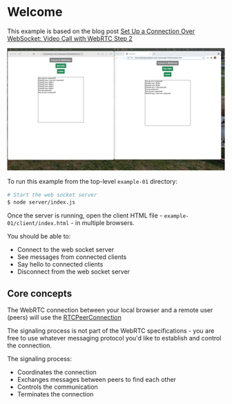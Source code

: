 # Welcome

This example is based on the blog post [Set Up a Connection Over WebSocket: Video Call with WebRTC Step 2](https://levelup.gitconnected.com/set-up-a-connection-over-websocket-videochat-with-javascript-step-2-f78c307c4fd3)

![images/screenshot.png](images/screenshot.png)

To run this example from the top-level `example-01` directory:

```sh
# Start the web socket server
$ node server/index.js
```

Once the server is running, open the client HTML file - `example-01/client/index.html` - in multiple browsers.

You should be able to:

- Connect to the web socket server
- See messages from connected clients
- Say hello to connected clients
- Disconnect from the web socket server

## Core concepts

The WebRTC connection between your local browser and a remote user (peers) will use the [RTCPeerConnection](https://developer.mozilla.org/en-US/docs/Web/API/RTCPeerConnection)

The signaling process is not part of the WebRTC specifications - you are free to use whatever messaging protocol you'd like to establish and control the connection.

The signaling process:

- Coordinates the connection
- Exchanges messages between peers to find each other
- Controls the communication
- Terminates the connection
